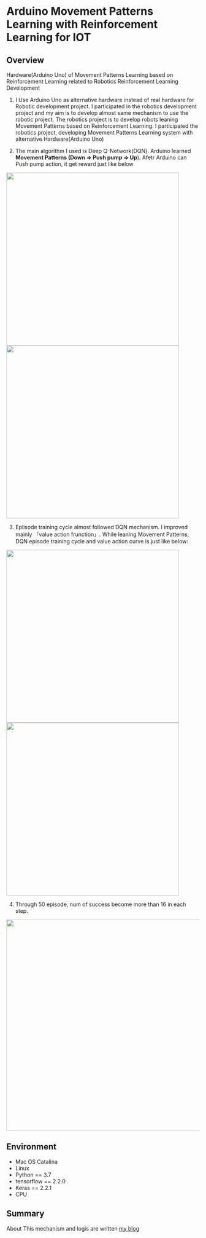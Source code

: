 # Arduino Movement Patterns Learning with Reinforcement Learning for IOT


## Overview

Hardware(Arduino Uno) of Movement Patterns Learning based on Reinforcement Learning related to Robotics Reinforcement Learning Development

1. I Use Arduino Uno as alternative hardware instead of real hardware for Robotic development project. I participated in the robotics development project and my aim is to develop almost same mechanism to use the robotic project. 
The robotics project is to develop robots leaning Movement Patterns based on Reinforcement Learning. I participated the robotics project, developing Movement Patterns Learning system with alternative Hardware(Arduino Uno)



2. The main algorithm I used is Deep Q-Network(DQN). 
Arduino learned <b>Movement Patterns (Down => Push pump => Up</b>). Afetr Arduino can Push pump action, it get reward just like below

<img src="https://user-images.githubusercontent.com/48679574/85190320-3fc61f80-b2f2-11ea-86a3-c4db8dbe44a9.jpg" width="450px"><img src="https://user-images.githubusercontent.com/48679574/85190307-1c9b7000-b2f2-11ea-9459-0f632e795d81.jpg" width="450px">




3. Eplisode training cycle almost followed DQN mechanism. I improved mainly 「value action frunction」. 
While leaning Movement Patterns, DQN episode training cycle and value action curve is just like below:

<img src="https://user-images.githubusercontent.com/48679574/85190464-b0ba0700-b2f3-11ea-9a03-141dc373add2.jpg" width="450px"><img src="https://user-images.githubusercontent.com/48679574/85190474-c62f3100-b2f3-11ea-85ba-c5439e0a11ff.png" width="450px">


4. Through 50 episode, num of success become more than 16 in each step.

<img src="https://user-images.githubusercontent.com/48679574/85190567-87e64180-b2f4-11ea-86b1-09ac1aeb81c9.png" width="550px">



## Environment

- Mac OS Catalina
- Linux
- Python == 3.7
- tensorflow == 2.2.0
- Keras == 2.2.1 
- CPU



## Summary

About This mechanism and logis are written [my blog](https://trafalbad.hatenadiary.jp/entry/2020/06/20/150128)


